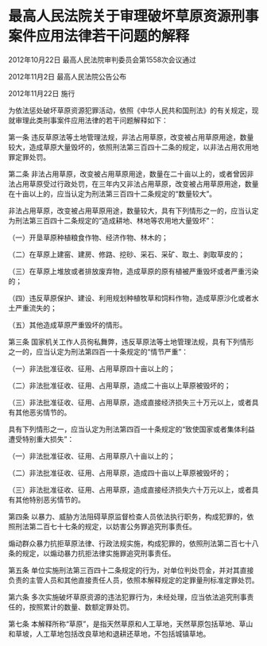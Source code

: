 # 最高人民法院关于审理破坏草原资源刑事案件应用法律若干问题的解释

2012年10月22日 最高人民法院审判委员会第1558次会议通过

2012年11月2日 最高人民法院公告公布

2012年11月22日 施行

<!-- INFO END -->

为依法惩处破坏草原资源犯罪活动，依照《中华人民共和国刑法》的有关规定，现就审理此类刑事案件应用法律的若干问题解释如下：

第一条 违反草原法等土地管理法规，非法占用草原，改变被占用草原用途，数量较大，造成草原大量毁坏的，依照刑法第三百四十二条的规定，以非法占用农用地罪定罪处罚。

第二条 非法占用草原，改变被占用草原用途，数量在二十亩以上的，或者曾因非法占用草原受过行政处罚，在三年内又非法占用草原，改变被占用草原用途，数量在十亩以上的，应当认定为刑法第三百四十二条规定的“数量较大”。

非法占用草原，改变被占用草原用途，数量较大，具有下列情形之一的，应当认定为刑法第三百四十二条规定的“造成耕地、林地等农用地大量毁坏”：

（一）开垦草原种植粮食作物、经济作物、林木的；

（二）在草原上建窑、建房、修路、挖砂、采石、采矿、取土、剥取草皮的；

（三）在草原上堆放或者排放废弃物，造成草原的原有植被严重毁坏或者严重污染的；

（四）违反草原保护、建设、利用规划种植牧草和饲料作物，造成草原沙化或者水土严重流失的；

（五）其他造成草原严重毁坏的情形。

第三条 国家机关工作人员徇私舞弊，违反草原法等土地管理法规，具有下列情形之一的，应当认定为刑法第四百一十条规定的“情节严重”：

（一）非法批准征收、征用、占用草原四十亩以上的；

（二）非法批准征收、征用、占用草原，造成二十亩以上草原被毁坏的；

（三）非法批准征收、征用、占用草原，造成直接经济损失三十万元以上，或者具有其他恶劣情节的。

具有下列情形之一，应当认定为刑法第四百一十条规定的“致使国家或者集体利益遭受特别重大损失”：

（一）非法批准征收、征用、占用草原八十亩以上的；

（二）非法批准征收、征用、占用草原，造成四十亩以上草原被毁坏的；

（三）非法批准征收、征用、占用草原，造成直接经济损失六十万元以上，或者具有其他特别恶劣情节的。

第四条 以暴力、威胁方法阻碍草原监督检查人员依法执行职务，构成犯罪的，依照刑法第二百七十七条的规定，以妨害公务罪追究刑事责任。

煽动群众暴力抗拒草原法律、行政法规实施，构成犯罪的，依照刑法第二百七十八条的规定，以煽动暴力抗拒法律实施罪追究刑事责任。

第五条 单位实施刑法第三百四十二条规定的行为，对单位判处罚金，并对其直接负责的主管人员和其他直接责任人员，依照本解释规定的定罪量刑标准定罪处罚。

第六条 多次实施破坏草原资源的违法犯罪行为，未经处理，应当依法追究刑事责任的，按照累计的数量、数额定罪处罚。

第七条 本解释所称“草原”，是指天然草原和人工草地，天然草原包括草地、草山和草坡，人工草地包括改良草地和退耕还草地，不包括城镇草地。

